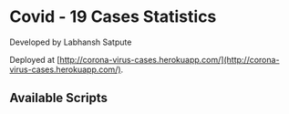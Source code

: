 # Covid - 19 Cases Statistics
Developed by Labhansh Satpute

Deployed at [http://corona-virus-cases.herokuapp.com/](http://corona-virus-cases.herokuapp.com/).

## Available Scripts



